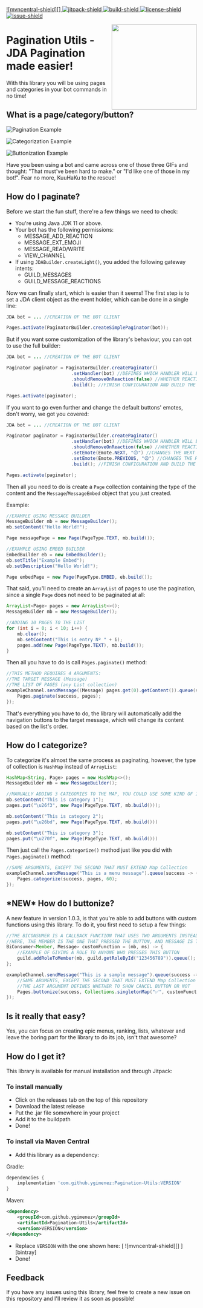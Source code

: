 [build]: https://github.com/ygimenez/PaginationUtils/tree/master
[jitpack]: https://jitpack.io/#ygimenez/PaginationUtils
[mvncentral]: https://mvnrepository.com/artifact/com.github.ygimenez/Pagination-Utils
[license]: https://github.com/ygimenez/PaginationUtils/blob/master/LICENSE
[issue]: https://github.com/ygimenez/PaginationUtils/issues
[build-shield]: https://img.shields.io/github/workflow/status/ygimenez/PaginationUtils/Java%20CI?label=Build
[jitpack-shield]: https://img.shields.io/badge/Download-Jitpack-success
[bintray-shield]: https://maven-badges.herokuapp.com/maven-central/com.github.ygimenez/Pagination-Utils/badge.svg
[license-shield]: https://img.shields.io/github/license/ygimenez/PaginationUtils?color=lightgrey&label=License
[issue-shield]: https://img.shields.io/github/issues/ygimenez/PaginationUtils?label=Issues
[ ![mvncentral-shield][] ][mvncentral]
[ ![jitpack-shield][] ][jitpack]
[ ![build-shield][] ][build]
[ ![license-shield][] ][license]
[ ![issue-shield][] ][issue]

<img align="right" src="https://i.imgur.com/ptJkj6t.png" height=225 width=225>

# Pagination Utils - JDA Pagination made easier!

With this library you will be using pages and categories in your bot commands in no time!

## What is a page/category/button?

![Pagination Example](https://i.imgur.com/5Cain0U.gif)

![Categorization Example](https://i.imgur.com/AEusZQ1.gif)

![Buttonization Example](https://i.imgur.com/4PBVoTn.gif)

Have you been using a bot and came across one of those three GIFs and thought: "That must've been hard to make." or "I'd like one of those in my bot!". Fear no more, KuuHaKu to the rescue!

## How do I paginate?

Before we start the fun stuff, there're a few things we need to check:
- You're using Java JDK 11 or above.
- Your bot has the following permissions:
    - MESSAGE_ADD_REACTION
    - MESSAGE_EXT_EMOJI
    - MESSAGE_READ/WRITE
    - VIEW_CHANNEL
- If using `JDABuilder.createLight()`, you added the following gateway intents:
    - GUILD_MESSAGES
    - GUILD_MESSAGE_REACTIONS

Now we can finally start, which is easier than it seems! The first step is to set a JDA client object as the event holder, which can be done in a single line:

```java
JDA bot = ... //CREATION OF THE BOT CLIENT

Pages.activate(PaginatorBuilder.createSimplePaginator(bot));
```

But if you want some customization of the library's behaviour, you can opt to use the full builder:

```java
JDA bot = ... //CREATION OF THE BOT CLIENT

Paginator paginator = PaginatorBuilder.createPaginator()
                        .setHandler(bot) //DEFINES WHICH HANDLER WILL BE USED
                        .shouldRemoveOnReaction(false) //WHETHER REACTIONS WILL BE REMOVED ON CLICK
                        .build(); //FINISH CONFIGURATION AND BUILD THE OBJECT

Pages.activate(paginator);
```

If you want to go even further and change the default buttons' emotes, don't worry, we got you covered:

```java
JDA bot = ... //CREATION OF THE BOT CLIENT

Paginator paginator = PaginatorBuilder.createPaginator()
                        .setHandler(bot) //DEFINES WHICH HANDLER WILL BE USED
                        .shouldRemoveOnReaction(false) //WHETHER REACTIONS WILL BE REMOVED ON CLICK
                        .setEmote(Emote.NEXT, "😙") //CHANGES THE NEXT BUTTON TO 😙
                        .setEmote(Emote.PREVIOUS, "😩") //CHANGES THE PREVIOUS BUTTON TO 😩
                        .build(); //FINISH CONFIGURATION AND BUILD THE OBJECT

Pages.activate(paginator);
```

Then all you need to do is create a `Page` collection containing the type of the content and the `Message`/`MessageEmbed` object that you just created.

Example:

```java
//EXAMPLE USING MESSAGE BUILDER
MessageBuilder mb = new MessageBuilder();
mb.setContent("Hello World!");

Page messagePage = new Page(PageType.TEXT, mb.build());

//EXAMPLE USING EMBED BUILDER
EmbedBuilder eb = new EmbedBuilder();
eb.setTitle("Example Embed");
eb.setDescription("Hello World!");

Page embedPage = new Page(PageType.EMBED, eb.build());
```

That said, you'll need to create an `ArrayList` of pages to use the pagination, since a single `Page` does not need to be paginated at all:

```java
ArrayList<Page> pages = new ArrayList<>();
MessageBuilder mb = new MessageBuilder();

//ADDING 10 PAGES TO THE LIST
for (int i = 0; i < 10; i++) {
    mb.clear();
    mb.setContent("This is entry Nº " + i);
    pages.add(new Page(PageType.TEXT), mb.build());
}
```

Then all you have to do is call `Pages.paginate()` method:

```java
//THIS METHOD REQUIRES 4 ARGUMENTS:
//THE TARGET MESSAGE (Message)
//THE LIST OF PAGES (any List collection)
exampleChannel.sendMessage((Message) pages.get(0).getContent()).queue(success -> {
    Pages.paginate(success, pages);
});
```

That's everything you have to do, the library will automatically add the navigation buttons to the target message, which will change its content based on the list's order.

## How do I categorize?

To categorize it's almost the same process as paginating, however, the type of collection is `HashMap` instead of `ArrayList`:

```java
HashMap<String, Page> pages = new HashMap<>();
MessageBuilder mb = new MessageBuilder();

//MANUALLY ADDING 3 CATEGORIES TO THE MAP, YOU COULD USE SOME KIND OF ITERATION TO FILL IT (Map key must be a emoji's unicode or emote name - See https://emojipedia.org/ for unicodes)
mb.setContent("This is category 1");
pages.put("\u26f3", new Page(PageType.TEXT, mb.build()));

mb.setContent("This is category 2");
pages.put("\u26bd", new Page(PageType.TEXT, mb.build()))

mb.setContent("This is category 3");
pages.put("\u270f", new Page(PageType.TEXT, mb.build()))
```

Then just call the `Pages.categorize()` method just like you did with `Pages.paginate()` method:

```java
//SAME ARGUMENTS, EXCEPT THE SECOND THAT MUST EXTEND Map Collection
exampleChannel.sendMessage("This is a menu message").queue(success -> {
    Pages.categorize(success, pages, 60);
});
```

## \*NEW\* How do I buttonize?

A new feature in version 1.0.3, is that you're able to add buttons with custom functions using this library. To do it, you first need to setup a few things:

```java
//THE BICONSUMER IS A CALLBACK FUNCTION THAT USES TWO ARGUMENTS INSTEAD OF ONE
//HERE, THE MEMBER IS THE ONE THAT PRESSED THE BUTTON, AND MESSAGE IS THE BUTTONIZED MESSAGE ITSELF
BiConsumer<Member, Message> customFunction = (mb, ms) -> {
    //EXAMPLE OF GIVING A ROLE TO ANYONE WHO PRESSES THIS BUTTON
    guild.addRoleToMember(mb, guild.getRoleById("123456789")).queue();
};

exampleChannel.sendMessage("This is a sample message").queue(success -> {
    //SAME ARUMENTS, EXCEPT THE SECOND THAT MUST EXTEND Map Collection
    //THE LAST ARGUMENT DEFINES WHETHER TO SHOW CANCEL BUTTON OR NOT
    Pages.buttonize(success, Collections.singletonMap("✅", customFunction), false);
});
```

## Is it really that easy?

Yes, you can focus on creating epic menus, ranking, lists, whatever and leave the boring part for the library to do its job, isn't that awesome?

## How do I get it?

This library is available for manual installation and through Jitpack:

### To install manually
* Click on the releases tab on the top of this repository
* Download the latest release
* Put the .jar file somewhere in your project
* Add it to the buildpath
* Done!

### To install via Maven Central
* Add this library as a dependency:

Gradle:

```gradle
dependencies {
    implementation 'com.github.ygimenez:Pagination-Utils:VERSION'
}
```

Maven:

```xml
<dependency>
    <groupId>com.github.ygimenez</groupId>
    <artifactId>Pagination-Utils</artifactId>
    <version>VERSION</version>
</dependency>
```

* Replace `VERSION` with the one shown here: [ ![mvncentral-shield][] ][bintray]
* Done!

## Feedback

If you have any issues using this library, feel free to create a new issue on this repository and I'll review it as soon as possible!
